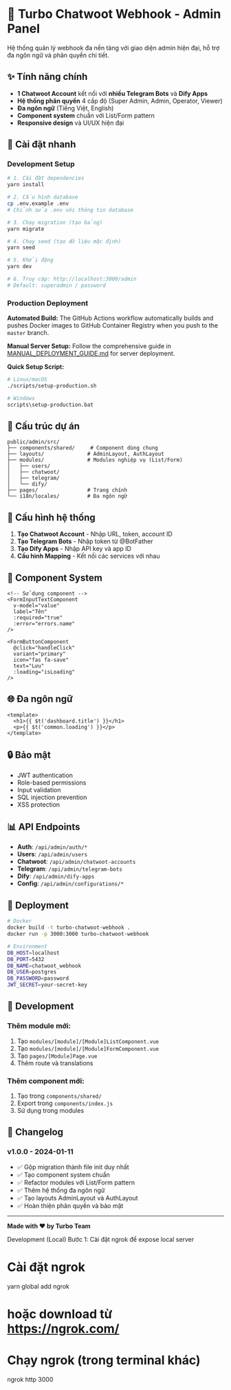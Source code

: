 # 🚀 Turbo Chatwoot Webhook - Admin Panel

Hệ thống quản lý webhook đa nền tảng với giao diện admin hiện đại, hỗ trợ đa ngôn ngữ và phân quyền chi tiết.

## ✨ Tính năng chính

- **1 Chatwoot Account** kết nối với **nhiều Telegram Bots** và **Dify Apps**
- **Hệ thống phân quyền** 4 cấp độ (Super Admin, Admin, Operator, Viewer)
- **Đa ngôn ngữ** (Tiếng Việt, English)
- **Component system** chuẩn với List/Form pattern
- **Responsive design** và UI/UX hiện đại

## 🚀 Cài đặt nhanh

### Development Setup

```bash
# 1. Cài đặt dependencies
yarn install

# 2. Cấu hình database
cp .env.example .env
# Chỉnh sửa .env với thông tin database

# 3. Chạy migration (tạo bảng)
yarn migrate

# 4. Chạy seed (tạo dữ liệu mặc định)
yarn seed

# 5. Khởi động
yarn dev

# 6. Truy cập: http://localhost:3000/admin
# Default: superadmin / password
```

### Production Deployment

**Automated Build:** The GitHub Actions workflow automatically builds and pushes Docker images to GitHub Container Registry when you push to the `master` branch.

**Manual Server Setup:** Follow the comprehensive guide in [MANUAL_DEPLOYMENT_GUIDE.md](./MANUAL_DEPLOYMENT_GUIDE.md) for server deployment.

**Quick Setup Script:**
```bash
# Linux/macOS
./scripts/setup-production.sh

# Windows
scripts\setup-production.bat
```

## 📁 Cấu trúc dự án

```
public/admin/src/
├── components/shared/     # Component dùng chung
├── layouts/              # AdminLayout, AuthLayout
├── modules/              # Modules nghiệp vụ (List/Form)
│   ├── users/
│   ├── chatwoot/
│   ├── telegram/
│   └── dify/
├── pages/                # Trang chính
└── i18n/locales/         # Đa ngôn ngữ
```

## 🔧 Cấu hình hệ thống

1. **Tạo Chatwoot Account** - Nhập URL, token, account ID
2. **Tạo Telegram Bots** - Nhập token từ @BotFather
3. **Tạo Dify Apps** - Nhập API key và app ID
4. **Cấu hình Mapping** - Kết nối các services với nhau

## 🎨 Component System

```vue
<!-- Sử dụng component -->
<FormInputTextComponent
  v-model="value"
  label="Tên"
  :required="true"
  :error="errors.name"
/>

<FormButtonComponent
  @click="handleClick"
  variant="primary"
  icon="fas fa-save"
  text="Lưu"
  :loading="isLoading"
/>
```

## 🌐 Đa ngôn ngữ

```vue
<template>
  <h1>{{ $t('dashboard.title') }}</h1>
  <p>{{ $t('common.loading') }}</p>
</template>
```

## 🔒 Bảo mật

- JWT authentication
- Role-based permissions
- Input validation
- SQL injection prevention
- XSS protection

## 📊 API Endpoints

- **Auth**: `/api/admin/auth/*`
- **Users**: `/api/admin/users`
- **Chatwoot**: `/api/admin/chatwoot-accounts`
- **Telegram**: `/api/admin/telegram-bots`
- **Dify**: `/api/admin/dify-apps`
- **Config**: `/api/admin/configurations/*`

## 🚀 Deployment

```bash
# Docker
docker build -t turbo-chatwoot-webhook .
docker run -p 3000:3000 turbo-chatwoot-webhook

# Environment
DB_HOST=localhost
DB_PORT=5432
DB_NAME=chatwoot_webhook
DB_USER=postgres
DB_PASSWORD=password
JWT_SECRET=your-secret-key
```

## 🎯 Development

### Thêm module mới:
1. Tạo `modules/[module]/[Module]ListComponent.vue`
2. Tạo `modules/[module]/[Module]FormComponent.vue`
3. Tạo `pages/[Module]Page.vue`
4. Thêm route và translations

### Thêm component mới:
1. Tạo trong `components/shared/`
2. Export trong `components/index.js`
3. Sử dụng trong modules

## 📝 Changelog

### v1.0.0 - 2024-01-11
- ✅ Gộp migration thành file init duy nhất
- ✅ Tạo component system chuẩn
- ✅ Refactor modules với List/Form pattern
- ✅ Thêm hệ thống đa ngôn ngữ
- ✅ Tạo layouts AdminLayout và AuthLayout
- ✅ Hoàn thiện phân quyền và bảo mật

---

**Made with ❤️ by Turbo Team**

Development (Local)
Bước 1: Cài đặt ngrok để expose local server

# Cài đặt ngrok
yarn global add ngrok
# hoặc download từ https://ngrok.com/

# Chạy ngrok (trong terminal khác)
ngrok http 3000